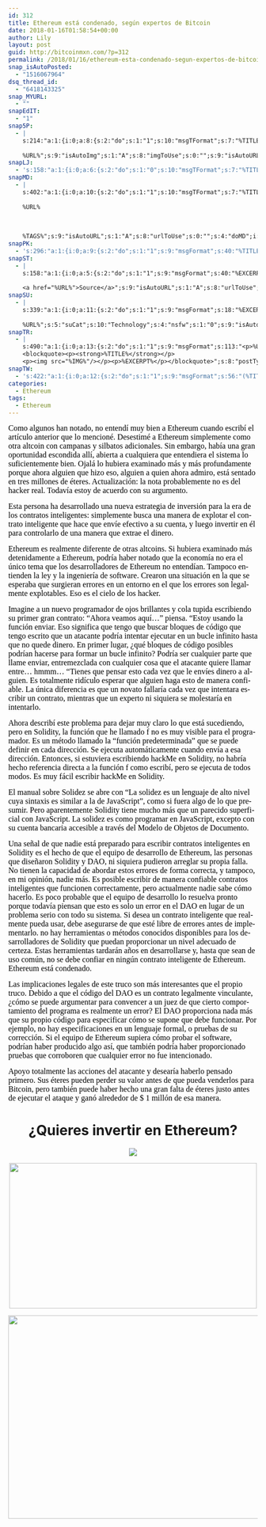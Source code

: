 ```yaml
---
id: 312
title: Ethereum está condenado, según expertos de Bitcoin
date: 2018-01-16T01:58:54+00:00
author: Lily
layout: post
guid: http://bitcoinmxn.com/?p=312
permalink: /2018/01/16/ethereum-esta-condenado-segun-expertos-de-bitcoin/
snap_isAutoPosted:
  - "1516067964"
dsq_thread_id:
  - "6418143325"
snap_MYURL:
  - ""
snapEdIT:
  - "1"
snap5P:
  - |
    s:214:"a:1:{i:0;a:8:{s:2:"do";s:1:"1";s:10:"msgTFormat";s:7:"%TITLE%";s:9:"msgFormat";s:18:"%EXCERPT%
    
    %URL%";s:9:"isAutoImg";s:1:"A";s:8:"imgToUse";s:0:"";s:9:"isAutoURL";s:1:"A";s:8:"urlToUse";s:0:"";s:4:"do5P";i:0;}}";
snapLJ:
  - 's:158:"a:1:{i:0;a:6:{s:2:"do";s:1:"0";s:10:"msgTFormat";s:7:"%TITLE%";s:9:"msgFormat";s:9:"%EXCERPT%";s:9:"isAutoURL";s:1:"A";s:8:"urlToUse";s:0:"";s:4:"doLJ";i:0;}}";'
snapMD:
  - |
    s:402:"a:1:{i:0;a:10:{s:2:"do";s:1:"1";s:10:"msgTFormat";s:7:"%TITLE%";s:9:"msgFormat";s:32:"%EXCERPT%
    
    %URL%
    
    
    
    %TAGS%";s:9:"isAutoURL";s:1:"A";s:8:"urlToUse";s:0:"";s:4:"doMD";i:0;s:8:"isPosted";s:1:"1";s:4:"pgID";s:12:"1d02443cbc3e";s:7:"postURL";s:103:"https://medium.com/@BitcoinMXN/ethereum-est%C3%A1-condenado-seg%C3%BAn-expertos-de-bitcoin-1d02443cbc3e";s:5:"pDate";s:19:"2018-01-16 01:58:58";}}";
snapPK:
  - 's:296:"a:1:{i:0;a:9:{s:2:"do";s:1:"1";s:9:"msgFormat";s:40:"%TITLE% - %URL% #bitcoin #mexico #crypto";s:9:"isAutoURL";s:1:"A";s:8:"urlToUse";s:0:"";s:4:"doPK";i:0;s:8:"isPosted";s:1:"1";s:4:"pgID";i:1366385154;s:7:"postURL";s:30:"https://www.plurk.com/p/mlidj6";s:5:"pDate";s:19:"2018-01-16 01:59:01";}}";'
snapST:
  - |
    s:158:"a:1:{i:0;a:5:{s:2:"do";s:1:"1";s:9:"msgFormat";s:40:"%EXCERPT%
    
    <a href="%URL%">Source</a>";s:9:"isAutoURL";s:1:"A";s:8:"urlToUse";s:0:"";s:4:"doST";i:0;}}";
snapSU:
  - |
    s:339:"a:1:{i:0;a:11:{s:2:"do";s:1:"1";s:9:"msgFormat";s:18:"%EXCERPT%
    
    %URL%";s:5:"suCat";s:10:"Technology";s:4:"nsfw";s:1:"0";s:9:"isAutoURL";s:1:"A";s:8:"urlToUse";s:0:"";s:4:"doSU";i:0;s:8:"isPosted";s:1:"1";s:4:"pgID";s:6:"5Wwoot";s:7:"postURL";s:45:"http://www.stumbleupon.com/su/5Wwoot/comments";s:5:"pDate";s:19:"2018-01-16 01:59:21";}}";
snapTR:
  - |
    s:490:"a:1:{i:0;a:13:{s:2:"do";s:1:"1";s:9:"msgFormat";s:113:"<p>%URL%</p>
    <blockquote><p><strong>%TITLE%</strong></p>
    <p><img src="%IMG%"/></p><p>%EXCERPT%</p></blockquote>";s:8:"postType";s:1:"T";s:10:"msgTFormat";s:7:"%TITLE%";s:9:"isAutoImg";s:1:"A";s:8:"imgToUse";s:0:"";s:9:"isAutoURL";s:1:"A";s:8:"urlToUse";s:0:"";s:4:"doTR";i:0;s:8:"isPosted";s:1:"1";s:4:"pgID";i:169755326828;s:7:"postURL";s:46:"http://bitcoinmxn.tumblr.com/post/169755326828";s:5:"pDate";s:19:"2018-01-16 01:59:24";}}";
snapTW:
  - 's:422:"a:1:{i:0;a:12:{s:2:"do";s:1:"1";s:9:"msgFormat";s:56:"(%TITLE%) - %URL% #bitcoinmxn #espanolbitcoin #bitcoinla";s:8:"attchImg";s:1:"1";s:9:"isAutoImg";s:1:"A";s:8:"imgToUse";s:0:"";s:9:"isAutoURL";s:1:"A";s:8:"urlToUse";s:0:"";s:4:"doTW";i:0;s:8:"isPosted";s:1:"1";s:4:"pgID";s:18:"953084246276694021";s:7:"postURL";s:57:"https://twitter.com/mxn_bitcoin/status/953084246276694021";s:5:"pDate";s:19:"2018-01-16 01:59:26";}}";'
categories:
  - Ethereum
tags:
  - Ethereum
---
```

<span style="color: #000000;"><span style="font-family: 'Liberation Serif', serif;"><span style="font-size: medium;"><span lang="en-US">Como algunos han notado, no entendí muy bien a Ethereum cuando escribí el artículo anterior que lo mencioné. Desestimé a Ethereum simplemente como otra altcoin con campanas y silbatos adicionales. Sin embargo, había una gran oportunidad escondida allí, abierta a cualquiera que entendiera el sistema lo suficientemente bien. Ojalá lo hubiera examinado más y más profundamente porque ahora alguien que hizo eso, alguien a quien ahora admiro, está sentado en tres millones de éteres. Actualización: la nota probablemente no es del hacker real. Todavía estoy de acuerdo con su argumento.</span></span></span></span>

<span style="color: #000000;"><span style="font-family: 'Liberation Serif', serif;"><span style="font-size: medium;"><span lang="en-US">Esta persona ha desarrollado una nueva estrategia de inversión para la era de los contratos inteligentes: simplemente busca una manera de explotar el contrato inteligente que hace que envíe efectivo a su cuenta, y luego invertir en él para controlarlo de una manera que extrae el dinero.</span></span></span></span>

<span style="color: #000000;"><span style="font-family: 'Liberation Serif', serif;"><span style="font-size: medium;"><span lang="en-US">Ethereum es realmente diferente de otras altcoins. Si hubiera examinado más detenidamente a Ethereum, podría haber notado que la economía no era el único tema que los desarrolladores de Ethereum no entendían. Tampoco entienden la ley y la ingeniería de software. Crearon una situación en la que se esperaba que surgieran errores en un entorno en el que los errores son legalmente explotables. Eso es el cielo de los hacker.</span></span></span></span>

<span style="color: #000000;"><span style="font-family: 'Liberation Serif', serif;"><span style="font-size: medium;"><span lang="en-US">Imagine a un nuevo programador de ojos brillantes y cola tupida escribiendo su primer gran contrato: &#8220;Ahora veamos aquí&#8230;&#8221; piensa. &#8220;Estoy usando la función enviar. Eso significa que tengo que buscar bloques de código que tengo escrito que un atacante podría intentar ejecutar en un bucle infinito hasta que no quede dinero. En primer lugar, ¿qué bloques de código posibles podrían hacerse para formar un bucle infinito? Podría ser cualquier parte que llame enviar, entremezclada con cualquier cosa que el atacante quiere llamar entre&#8230; hmmm&#8230; &#8220;Tienes que pensar esto cada vez que le envíes dinero a alguien. Es totalmente ridículo esperar que alguien haga esto de manera confiable. La única diferencia es que un novato fallaría cada vez que intentara escribir un contrato, mientras que un experto ni siquiera se molestaría en intentarlo.</span></span></span></span>

<span style="color: #000000;"><span style="font-family: 'Liberation Serif', serif;"><span style="font-size: medium;"><span lang="en-US">Ahora describí este problema para dejar muy claro lo que está sucediendo, pero en Solidity, la función que he llamado f no es muy visible para el programador. Es un método llamado la &#8220;función predeterminada&#8221; que se puede definir en cada dirección. Se ejecuta automáticamente cuando envía a esa dirección. Entonces, si estuviera escribiendo hackMe en Solidity, no habría hecho referencia directa a la función f como escribí, pero se ejecuta de todos modos. Es muy fácil escribir hackMe en Solidity.</span></span></span></span>

<span style="color: #000000;"><span style="font-family: 'Liberation Serif', serif;"><span style="font-size: medium;"><span lang="en-US">El manual sobre Solidez se abre con &#8220;La solidez es un lenguaje de alto nivel cuya sintaxis es similar a la de JavaScript&#8221;, como si fuera algo de lo que presumir. Pero aparentemente Solidity tiene mucho más que un parecido superficial con JavaScript. La solidez es como programar en JavaScript, excepto con su cuenta bancaria accesible a través del Modelo de Objetos de Documento.</span></span></span></span>

<span style="color: #000000;"><span style="font-family: 'Liberation Serif', serif;"><span style="font-size: medium;"><span lang="en-US">Una señal de que nadie está preparado para escribir contratos inteligentes en Solidity es el hecho de que el equipo de desarrollo de Ethereum, las personas que diseñaron Solidity y DAO, ni siquiera pudieron arreglar su propia falla. No tienen la capacidad de abordar estos errores de forma correcta, y tampoco, en mi opinión, nadie más. Es posible escribir de manera confiable contratos inteligentes que funcionen correctamente, pero actualmente nadie sabe cómo hacerlo. Es poco probable que el equipo de desarrollo lo resuelva pronto porque todavía piensan que esto es solo un error en el DAO en lugar de un problema serio con todo su sistema. Si desea un contrato inteligente que realmente pueda usar, debe asegurarse de que esté libre de errores antes de implementarlo. no hay herramientas o métodos conocidos disponibles para los desarrolladores de Solidity que puedan proporcionar un nivel adecuado de certeza. Estas herramientas tardarán años en desarrollarse y, hasta que sean de uso común, no se debe confiar en ningún contrato inteligente de Ethereum. Ethereum está condenado.</span></span></span></span>

<span style="color: #000000;"><span style="font-family: 'Liberation Serif', serif;"><span style="font-size: medium;"><span lang="en-US">Las implicaciones legales de este truco son más interesantes que el propio truco. Debido a que el código del DAO es un contrato legalmente vinculante, ¿cómo se puede argumentar para convencer a un juez de que cierto comportamiento del programa es realmente un error? El DAO proporciona nada más que su propio código para especificar cómo se supone que debe funcionar. Por ejemplo, no hay especificaciones en un lenguaje formal, o pruebas de su corrección. Si el equipo de Ethereum supiera cómo probar el software, podrían haber producido algo así, que también podría haber proporcionado pruebas que corroboren que cualquier error no fue intencionado.</span></span></span></span>

<span style="color: #000000;"><span style="font-family: 'Liberation Serif', serif;"><span style="font-size: medium;"><span lang="en-US">Apoyo totalmente las acciones del atacante y desearía haberlo pensado primero. Sus éteres pueden perder su valor antes de que pueda venderlos para Bitcoin, pero también puede haber hecho una gran falta de éteres justo antes de ejecutar el ataque y ganó alrededor de $ 1 millón de esa manera.</span></span></span></span>

<h1 style="text-align: center;">
  ¿Quieres invertir en Ethereum?
</h1>

<p style="text-align: center;">
  <a href="https://www.binance.com/?ref=20152199"><img class="aligncenter" src="https://i.imgur.com/W8KoAFH.png" /></a>
</p>

<p style="text-align: center;">
  <a href="https://mercatox.com/?referrer=211537"><img class="aligncenter" src="https://i.imgur.com/OdQZJ9U.png" alt="" width="500" height="294" /></a>
</p>

<p style="text-align: center;">
  <a href="https://hitbtc.com/?ref_id=5a4d861956ccd"><img class="aligncenter" src="https://i.imgur.com/FmlKTfR.jpg" alt="" width="723" height="411" /></a>
</p>